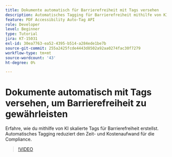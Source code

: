 ```yaml
---
title: Dokumente automatisch für Barrierefreiheit mit Tags versehen
description: Automatisches Tagging für Barrierefreiheit mithilfe von KI.
feature: PDF Accessibility Auto-Tag API
role: Developer
level: Beginner
type: Tutorial
jira: KT-15031
exl-id: 30ea7763-ea52-4395-b514-a284ede1be7b
source-git-commit: 255a2425fcde4443d8502a92aa0274fac30f7279
workflow-type: tm+mt
source-wordcount: '43'
ht-degree: 0%

---
```


# Dokumente automatisch mit Tags versehen, um Barrierefreiheit zu gewährleisten

Erfahre, wie du mithilfe von KI skalierte Tags für Barrierefreiheit erstellst. Automatisches Tagging reduziert den Zeit- und Kostenaufwand für die Compliance.

>[!VIDEO](https://video.tv.adobe.com/v/3428310?hidetitle=true)
